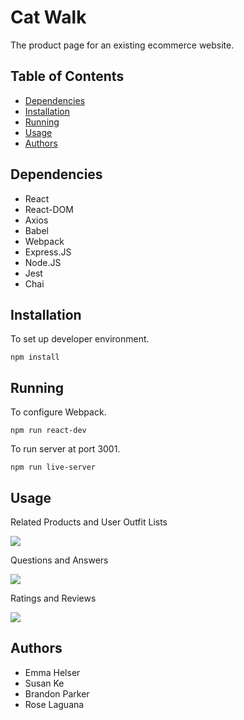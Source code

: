# Cat Walk

The product page for an existing ecommerce website.

## Table of Contents

- [Dependencies](#Dependencies)
- [Installation](#Installation)
- [Running](#Running)
- [Usage](#Usage)
- [Authors](#Authors)

## Dependencies

- React
- React-DOM
- Axios
- Babel
- Webpack
- Express.JS
- Node.JS
- Jest
- Chai

## Installation

To set up developer environment.

```
npm install
```

## Running

To configure Webpack.

```
npm run react-dev
```

To run server at port 3001.

```
npm run live-server
```

## Usage

Related Products and User Outfit Lists

![](https://media.giphy.com/media/zfr6oJg29CSV1by8CM/giphy.gif)

Questions and Answers

![](https://media.giphy.com/media/C1XVmK8OQvHeBRztNj/giphy.gif)

Ratings and Reviews

![](https://media.giphy.com/media/XPMKsm6t9njiOJsr3y/giphy.gif)

## Authors

- Emma Helser
- Susan Ke
- Brandon Parker
- Rose Laguana
